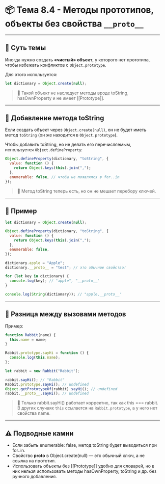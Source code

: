 # 📦 Тема 8.4 - Методы прототипов, объекты без свойства `__proto__`

---

## 🔹 Суть темы

Иногда нужно создать **«чистый» объект**, у которого нет прототипа, чтобы избежать конфликтов с `Object.prototype`.

Для этого используется:

```javascript
let dictionary = Object.create(null);
```

> 📌 Такой объект не наследует методы вроде toString, hasOwnProperty и не имеет [[Prototype]].

---

## 🔹 Добавление метода toString

Если создать объект через `Object.create(null)`, он не будет иметь метод `toString` (он же находится в `Object.prototype`).

Чтобы добавить toString, но не делать его перечисляемым, используется `Object.defineProperty`:

```javascript
Object.defineProperty(dictionary, "toString", {
  value: function () {
    return Object.keys(this).join(",");
  },
  enumerable: false, // чтобы не появлялся в for..in
});
```

> 📌 Метод toString теперь есть, но он не мешает перебору ключей.

---

## 🔹 Пример

```javascript
let dictionary = Object.create(null);

Object.defineProperty(dictionary, "toString", {
  value: function () {
    return Object.keys(this).join(",");
  },
  enumerable: false,
});

dictionary.apple = "Apple";
dictionary.__proto__ = "test"; // это обычное свойство!

for (let key in dictionary) {
  console.log(key); // "apple", "__proto__"
}

console.log(String(dictionary)); // "apple,__proto__"
```

---

## 🔹 Разница между вызовами методов

Пример:

```javascript
function Rabbit(name) {
  this.name = name;
}

Rabbit.prototype.sayHi = function () {
  console.log(this.name);
};

let rabbit = new Rabbit("Rabbit");

rabbit.sayHi(); // "Rabbit"
Rabbit.prototype.sayHi(); // undefined
Object.getPrototypeOf(rabbit).sayHi(); // undefined
rabbit.__proto__.sayHi(); // undefined
```

> 📌 Только rabbit.sayHi() работает корректно, так как this === rabbit.
> В других случаях `this` ссылается на `Rabbit.prototype`, а у него нет свойства name.

---

## ⚠️ Подводные камни

- Если забыть enumerable: false, метод toString будет выводиться при for..in.
- Свойство **proto** в Object.create(null) — это обычный ключ, а не ссылка на прототип.
- Использовать объекты без [[Prototype]] удобно для словарей, но в них нельзя использовать методы hasOwnProperty, toString и др. без ручного добавления.
